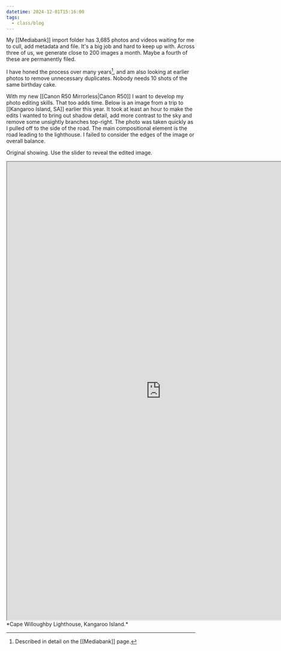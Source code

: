 ```yaml
---
datetime: 2024-12-01T15:16:00
tags:
  - class/blog
---
```

My [[Mediabank]] import folder has 3,685 photos and videos waiting for me to cull, add metadata and file. It's a big job and hard to keep up with. Across three of us, we generate close to 200 images a month. Maybe a fourth of these are permanently filed.

I have honed the process over many years[^1], and am also looking at earlier photos to remove unnecessary duplicates. Nobody needs 10 shots of the same birthday cake.

With my new [[Canon R50 Mirrorless|Canon R50]] I want to develop my photo editing skills. That too adds time. Below is an image from a trip to [[Kangaroo Island, SA]] earlier this year. It took at least an hour to make the edits I wanted to bring out shadow detail, add more contrast to the sky and remove some unsightly branches top-right. The photo was taken quickly as I pulled off to the side of the road. The main compositional element is the road leading to the lighthouse. I failed to consider the edges of the image or overall balance. 

Original showing. Use the slider to reveal the edited image.

<iframe id="slider"
		src="https://quantumgardener.info/src/slider?before=/assets/lighthouse-before.webp&after=/assets/lighthouse-after.webp" 
		width="820" 
		height="1220">
</iframe>
*Cape Willoughby Lighthouse, Kangaroo Island.*

[^1]: Described in detail on the [[Mediabank]] page.